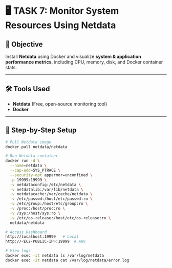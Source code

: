 # 🖥️ TASK 7: Monitor System Resources Using Netdata

## 📌 Objective
Install **Netdata** using Docker and visualize **system & application performance metrics**, including CPU, memory, disk, and Docker container stats.

---

## 🛠 Tools Used
- **Netdata** (Free, open-source monitoring tool)
- **Docker**

---

## 🚀 Step-by-Step Setup

```bash
# Pull Netdata image
docker pull netdata/netdata

# Run Netdata container
docker run -d \
  --name=netdata \
  --cap-add=SYS_PTRACE \
  --security-opt apparmor=unconfined \
  -p 19999:19999 \
  -v netdataconfig:/etc/netdata \
  -v netdatalib:/var/lib/netdata \
  -v netdatacache:/var/cache/netdata \
  -v /etc/passwd:/host/etc/passwd:ro \
  -v /etc/group:/host/etc/group:ro \
  -v /proc:/host/proc:ro \
  -v /sys:/host/sys:ro \
  -v /etc/os-release:/host/etc/os-release:ro \
  netdata/netdata

# Access Dashboard
http://localhost:19999   # Local
http://<EC2-PUBLIC-IP>:19999  # AWS

# View logs
docker exec -it netdata ls /var/log/netdata
docker exec -it netdata cat /var/log/netdata/error.log
